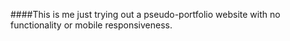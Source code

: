 ####This is me just trying out a pseudo-portfolio website with no functionality or mobile responsiveness.
